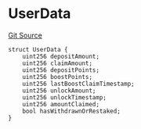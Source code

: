 # UserData
[Git Source](https://github.com/VaporFi/liquid-staking/blob/3b515db4cbed442e9d462b37141dae8e14c9c9d0/src/libraries/AppStorage.sol)


```solidity
struct UserData {
    uint256 depositAmount;
    uint256 claimAmount;
    uint256 depositPoints;
    uint256 boostPoints;
    uint256 lastBoostClaimTimestamp;
    uint256 unlockAmount;
    uint256 unlockTimestamp;
    uint256 amountClaimed;
    bool hasWithdrawnOrRestaked;
}
```

